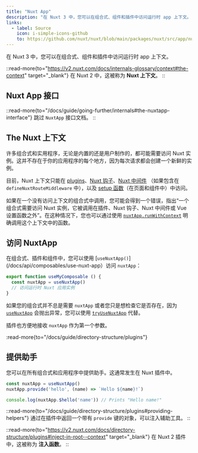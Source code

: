 ```yaml
---
title: "Nuxt App"
description: "在 Nuxt 3 中，您可以在组合式、组件和插件中访问运行时 app 上下文。"
links:
  - label: Source
    icon: i-simple-icons-github
    to: https://github.com/nuxt/nuxt/blob/main/packages/nuxt/src/app/nuxt.ts
---
```


在 Nuxt 3 中，您可以在组合式、组件和插件中访问运行时 app 上下文。

::read-more{to="https://v2.nuxt.com/docs/internals-glossary/context#the-context" target="_blank"}
在 Nuxt 2 中，这被称为 **Nuxt 上下文**。
::

## Nuxt App 接口

::read-more{to="/docs/guide/going-further/internals#the-nuxtapp-interface"}
跳过 `NuxtApp` 接口文档。
::

## The Nuxt 上下文

许多组合式和实用程序，无论是内置的还是用户制作的，都可能需要访问 Nuxt 实例。这并不存在于你的应用程序的每个地方，因为每次请求都会创建一个新鲜的实例。

目前，Nuxt 上下文只能在 [plugins](/docs/guide/directory-structure/plugins)、[Nuxt 钩子](/docs/guide/going-further/hooks)、[Nuxt 中间件](/docs/guide/directory-structure/middleware) （如果包含在 `defineNuxtRouteMiddleware` 中），以及 [setup 函数](https://vue.zhcndoc.com/api/composition-api-setup.html)（在页面和组件中）中访问。

如果在一个没有访问上下文的组合式中调用，您可能会得到一个错误，指出“一个组合式需要访问 Nuxt 实例，它被调用在插件、Nuxt 钩子、Nuxt 中间件或 Vue 设置函数之外”。在这种情况下，您也可以通过使用 [`nuxtApp.runWithContext`](/docs/api/composables/use-nuxt-app#runwithcontext) 明确调用这个上下文中的函数。

## 访问 NuxtApp

在组合式、插件和组件中，您可以使用 [`useNuxtApp()`](/docs/api/composables/use-nuxt-app）访问 `nuxtApp`：

```ts [composables/useMyComposable.ts]
export function useMyComposable () {
  const nuxtApp = useNuxtApp()
  // 访问运行时 Nuxt 应用实例
}
```

如果您的组合式并不总是需要 `nuxtApp` 或者您只是想检查它是否存在，因为 [`useNuxtApp`](/docs/api/composables/use-nuxt-app) 会抛出异常，您可以使用 [`tryUseNuxtApp`](/docs/api/composables/use-nuxt-app#tryusenuxtapp) 代替。

插件也方便地接收 `nuxtApp` 作为第一个参数。

:read-more{to="/docs/guide/directory-structure/plugins"}

## 提供助手

您可以在所有组合式和应用程序中提供助手。这通常发生在 Nuxt 插件中。

```ts
const nuxtApp = useNuxtApp()
nuxtApp.provide('hello', (name) => `Hello ${name}!`)

console.log(nuxtApp.$hello('name')) // Prints "Hello name!"
```

::read-more{to="/docs/guide/directory-structure/plugins#providing-helpers"}
通过在插件中返回一个带有 `provide` 键的对象，可以注入辅助工具。
::

::read-more{to="https://v2.nuxt.com/docs/directory-structure/plugins#inject-in-root--context" target="_blank"}
在 Nuxt 2 插件中，这被称为 **注入函数**。
::
